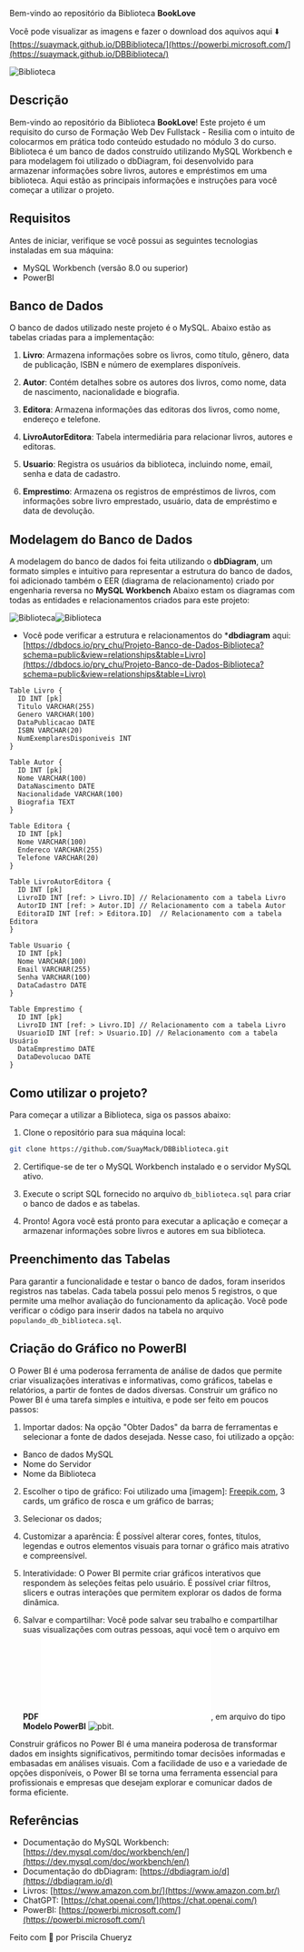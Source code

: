 Bem-vindo ao repositório da Biblioteca **BookLove**

Você pode visualizar as imagens e fazer o download dos aquivos aqui ⬇️
[https://suaymack.github.io/DBBiblioteca/](https://powerbi.microsoft.com/](https://suaymack.github.io/DBBiblioteca/)

![Biblioteca](./img/grafico_powerBI.png)

## Descrição

Bem-vindo ao repositório da Biblioteca **BookLove**! Este projeto é um requisito do curso de Formação Web Dev Fullstack - Resilia com o intuito de colocarmos em prática todo conteúdo estudado no módulo 3 do curso.
Biblioteca é um banco de dados construído utilizando MySQL Workbench e para modelagem foi utilizado o dbDiagram, foi desenvolvido para armazenar informações sobre livros, autores e empréstimos em uma biblioteca. Aqui estão as principais informações e instruções para você começar a utilizar o projeto.

## Requisitos

Antes de iniciar, verifique se você possui as seguintes tecnologias instaladas em sua máquina:

- MySQL Workbench (versão 8.0 ou superior)
- PowerBI

## Banco de Dados

O banco de dados utilizado neste projeto é o MySQL. Abaixo estão as tabelas criadas para a implementação:

1. **Livro**: Armazena informações sobre os livros, como título, gênero, data de publicação, ISBN e número de exemplares disponíveis.

2. **Autor**: Contém detalhes sobre os autores dos livros, como nome, data de nascimento, nacionalidade e biografia.

3. **Editora**: Armazena informações das editoras dos livros, como nome, endereço e telefone.

4. **LivroAutorEditora**: Tabela intermediária para relacionar livros, autores e editoras.

5. **Usuario**: Registra os usuários da biblioteca, incluindo nome, email, senha e data de cadastro.

6. **Emprestimo**: Armazena os registros de empréstimos de livros, com informações sobre livro emprestado, usuário, data de empréstimo e data de devolução.

## Modelagem do Banco de Dados

A modelagem do banco de dados foi feita utilizando o **dbDiagram**, um formato simples e intuitivo para representar a estrutura do banco de dados, foi adicionado também o EER (diagrama de relacionamento) criado por engenharia reversa no **MySQL Workbench** Abaixo estam os diagramas com todas as entidades e relacionamentos criados para este projeto:

![Biblioteca](./img/modelagem_dbDiagram.png)![Biblioteca](./img/diagrama_relacionamento.png)

- Você pode verificar a estrutura e relacionamentos do ***dbdiagram** aqui: [https://dbdocs.io/pry_chu/Projeto-Banco-de-Dados-Biblioteca?schema=public&view=relationships&table=Livro](https://dbdocs.io/pry_chu/Projeto-Banco-de-Dados-Biblioteca?schema=public&view=relationships&table=Livro)

```
Table Livro {
  ID INT [pk]
  Titulo VARCHAR(255)
  Genero VARCHAR(100)
  DataPublicacao DATE
  ISBN VARCHAR(20)
  NumExemplaresDisponiveis INT
}

Table Autor {
  ID INT [pk]
  Nome VARCHAR(100)
  DataNascimento DATE
  Nacionalidade VARCHAR(100)
  Biografia TEXT
}

Table Editora {
  ID INT [pk]
  Nome VARCHAR(100)
  Endereco VARCHAR(255)
  Telefone VARCHAR(20)
}

Table LivroAutorEditora {
  ID INT [pk]
  LivroID INT [ref: > Livro.ID] // Relacionamento com a tabela Livro
  AutorID INT [ref: > Autor.ID] // Relacionamento com a tabela Autor
  EditoraID INT [ref: > Editora.ID]  // Relacionamento com a tabela Editora
}

Table Usuario {
  ID INT [pk]
  Nome VARCHAR(100)
  Email VARCHAR(255)
  Senha VARCHAR(100)
  DataCadastro DATE
}

Table Emprestimo {
  ID INT [pk]
  LivroID INT [ref: > Livro.ID] // Relacionamento com a tabela Livro
  UsuarioID INT [ref: > Usuario.ID] // Relacionamento com a tabela Usuário
  DataEmprestimo DATE
  DataDevolucao DATE
}
```
## Como utilizar o projeto?

Para começar a utilizar a Biblioteca, siga os passos abaixo:

1. Clone o repositório para sua máquina local:
```bash
git clone https://github.com/SuayMack/DBBiblioteca.git
```

2. Certifique-se de ter o MySQL Workbench instalado e o servidor MySQL ativo.

3. Execute o script SQL fornecido no arquivo `db_biblioteca.sql` para criar o banco de dados e as tabelas.

4. Pronto! Agora você está pronto para executar a aplicação e começar a armazenar informações sobre livros e autores em sua biblioteca.

## Preenchimento das Tabelas

Para garantir a funcionalidade e testar o banco de dados, foram inseridos registros nas tabelas. Cada tabela possui pelo menos 5 registros, o que permite uma melhor avaliação do funcionamento da aplicação.
Você pode verificar o código para inserir dados na tabela no arquivo `populando_db_biblioteca.sql`.

## Criação do Gráfico no PowerBI

O Power BI é uma poderosa ferramenta de análise de dados que permite criar visualizações interativas e informativas, como gráficos, tabelas e relatórios, a partir de fontes de dados diversas. Construir um gráfico no Power BI é uma tarefa simples e intuitiva, e pode ser feito em poucos passos:

1. Importar dados: Na opção "Obter Dados" da barra de ferramentas e selecionar a fonte de dados desejada. Nesse caso, foi utilizado a opção:

  - Banco de dados MySQL
  - Nome do Servidor
  - Nome da Biblioteca

2. Escolher o tipo de gráfico: Foi utilizado uma [imagem]: [Freepik.com](Freepik.com), 3 cards, um gráfico de rosca e um gráfico de barras;

3. Selecionar os dados;

4. Customizar a aparência: É possível alterar cores, fontes, títulos, legendas e outros elementos visuais para tornar o gráfico mais atrativo e compreensível.

5. Interatividade: O Power BI permite criar gráficos interativos que respondem às seleções feitas pelo usuário. É possível criar filtros, slicers e outras interações que permitem explorar os dados de forma dinâmica.

6. Salvar e compartilhar: Você pode salvar seu trabalho e compartilhar suas visualizações com outras pessoas, aqui você tem o arquivo em **PDF** ![PDF](./pdf/grafico_biblioteca.pdf), em arquivo do tipo **Modelo PowerBI** ![pbit](./powerBI/grafico_biblioteca.pbit).

Construir gráficos no Power BI é uma maneira poderosa de transformar dados em insights significativos, permitindo tomar decisões informadas e embasadas em análises visuais. Com a facilidade de uso e a variedade de opções disponíveis, o Power BI se torna uma ferramenta essencial para profissionais e empresas que desejam explorar e comunicar dados de forma eficiente.

## Referências

- Documentação do MySQL Workbench: [https://dev.mysql.com/doc/workbench/en/](https://dev.mysql.com/doc/workbench/en/)
- Documentação do dbDiagram: [https://dbdiagram.io/d](https://dbdiagram.io/d)
- Livros: [https://www.amazon.com.br/](https://www.amazon.com.br/)
- ChatGPT: [https://chat.openai.com/](https://chat.openai.com/)
- PowerBI: [https://powerbi.microsoft.com/](https://powerbi.microsoft.com/)

Feito com 💜 por Priscila Chueryz
